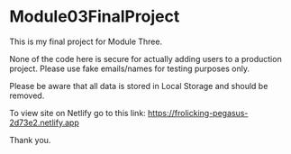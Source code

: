 # Module03FinalProject

This is my final project for Module Three.

None of the code here is secure for actually adding users to a production project. Please use fake emails/names for testing purposes only. 

Please be aware that all data is stored in Local Storage and should be removed. 

To view site on Netlify go to this link: https://frolicking-pegasus-2d73e2.netlify.app

Thank you.
